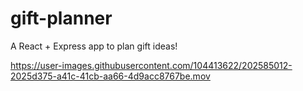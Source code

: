 # gift-planner
A React + Express app to plan gift ideas!

https://user-images.githubusercontent.com/104413622/202585012-2025d375-a41c-41cb-aa66-4d9acc8767be.mov

